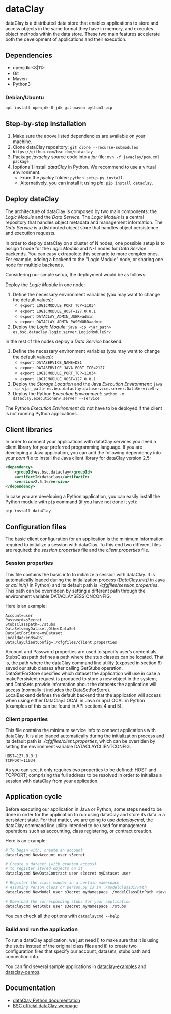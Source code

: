 # dataClay

dataClay is a distributed data store that enables applications to store and access objects in the same format they have in memory, and executes object methods within the data store. These two main features accelerate both the development of applications and their execution.

## Dependencies

- openjdk <8|11>
- Git
- Maven
- Python3

### Debian/Ubuntu

```bash
apt install openjdk-8-jdk git maven python3-pip
```

## Step-by-step installation

1. Make sure the above listed dependencies are available on your machine.
2. Clone dataClay repository: `git clone --recurse-submodules https://github.com/bsc-dom/dataclay`
3. Package *javaclay* source code into a *jar* file: `mvn -f javaclay/pom.xml package`
4. [optional] Install *dataClay* in Python. We recommend to use a virtual environment.
   - From the *pyclay* folder: `python setup.py install`.
   - Alternatively, you can install it using *pip*: `pip install dataclay`.

## Deploy dataClay

The architecture of dataClay is composed by two main components: the *Logic Module* and the *Data Service*. The *Logic Module* is a central repository that handles object metadata and management information. The *Data Service* is a distributed object store that handles object persistence and execution requests.

In order to deploy dataClay on a cluster of N nodes, one possible setup is to assign 1 node for the *Logic Module* and N-1 nodes for *Data Service* backends. You can easy extrapolete this scenario to more complex ones. For example, adding a backend to the "Logic Module" node, or sharing one node for multiple backends.

Considering our simple setup, the deployment would be as follows:

Deploy the *Logic Module* in one node:

1. Define the necessary environment variables (you may want to change the default values):
   - `export LOGICMODULE_PORT_TCP=11034`
   - `export LOGICMODULE_HOST=127.0.0.1`
   - `export DATACLAY_ADMIN_USER=admin`
   - `export DATACLAY_ADMIN_PASSWORD=admin`
   <!-- - export DATACLAY_HOME=. -->
   <!-- - `export STORAGE_METADATA_PATH=./dataclay/metadata` -->
   <!-- - `export STORAGE_PATH=./dataclay/storage` -->
2. Deploy the *Logic Module*: `java -cp <jar_path> es.bsc.dataclay.logic.server.LogicModuleSrv`

In the rest of the nodes deploy a *Data Service* backend:

1. Define the necessary environment variables (you may want to change the default values):
   - `export DATASERVICE_NAME=DS1`
   - `export DATASERVICE_JAVA_PORT_TCP=2127`
   - `export LOGICMODULE_PORT_TCP=11034`
   - `export LOGICMODULE_HOST=127.0.0.1`
   <!-- - export DATACLAY_HOME=. -->
   <!-- - `export STORAGE_METADATA_PATH=./dataclay/metadata` -->
   <!-- - `export STORAGE_PATH=./dataclay/storage` -->
   <!-- - export DEPLOY_PATH_SRC=. -->
   <!-- - export DEPLOY_PATH=. -->
2. Deploy the *Storage Location* and the Java *Execution Environment*: `java -cp <jar_path> es.bsc.dataclay.dataservice.server.DataServiceSrv`
3. Deploy the Python *Execution Environment*: `python -m dataclay.executionenv.server --service`

The Python *Execution Environment* do not have to be deployed if the client is not running Python applications.

## Client libraries

In order to connect your applications with dataClay services you need a client library for your preferred programming language. If you are developing a Java application, you can add the following dependency into your *pom* file to install the Java client library for dataClay version 2.5:

```xml
<dependency>
    <groupId>es.bsc.dataclay</groupId>
    <artifactId>dataclay</artifactId>
    <version>2.5.1</version>
</dependency>
```

In case you are developing a Python application, you can easily install the Python module with `pip` command (if you have not done it yet):

```bash
pip install dataClay
```

## Configuration files

The basic client configuration for an application is the minimum information required to initialize a session with dataClay. To  this end two different files are required: the *session.properties* file and the *client.properties* file.

### Session properties

This file contains the basic info to initialize a session with dataClay. It is automatically loaded during the initialization process (*DataClay.init()* in Java or *api.init()* in Python) and its default path is *./cfgfiles/session.properties*. This path can be overridden by setting a different path through the environment variable DATACLAYSESSIONCONFIG.

Here is an example:

```Properties
Account=user
Password=s3ecret
StubsClasspath=./stubs
DataSets=myDataset,OtherDataSet
DataSetForStore=myDataset
LocalBackends=DS1
DataClayClientConfig=./cfgfiles/client.properties
```

Account and Password properties are used to specify user’s credentials.  
StubsClasspath defines a path where the stub classes can be located. That is, the path where the dataClay command line utility (exposed in section 6) saved our stub classes after calling GetStubs operation.  
DataSetForStore specifies which dataset the application will use in case a makePersistent request is produced to store a new object in the system, and DataSets provide information about the datasets the application will access (normally it includes the DataSetForStore).  
LocalBackend defines the default backend that the application will access when using either DataClay.LOCAL in Java or api.LOCAL in Python (examples of this can be found in API sections 4 and 5).

### Client properties

This file contains the minimum service info to connect applications with dataClay. It is also loaded automatically during the initialization process and its default path is *./cfgfiles/client.properties*, which can be overriden by setting the environment variable DATACLAYCLIENTCONFIG.

```Properties
HOST=127.0.0.1
TCPPORT=11034
```

As you can see, it only requires two properties to be defined: HOST and TCPPORT; comprising the full address to be resolved in order to initialize a session with dataClay from your application.

## Application cycle

Before executing our application in Java or Python, some steps need to be done in order for the application to run using dataClay and store its data in a persistent state. For that matter, we are going to use *dataclaycmd*, the dataClay command line utility intended to be used for management operations such as accounting, class registering, or contract creation.

Here is an example:

```bash
# To begin with, create an account
dataclaycmd NewAccount user s3ecret

# Create a dataset (with granted access)
# to register stored objects on it
dataclaycmd NewDataContract user s3ecret myDataset user

# Register the class moddel in a certain namespace
# Assuming Person.class or person.py is in ./modelClassDirPath
dataclaycmd NewModel user s3ecret myNamespace ./modelClassDirPath <java | python>

# Download the corresponding stubs for your application
dataclaycmd GetStubs user s3ecret myNamespace ./stubs
```

You can check all the options with `dataclaycmd --help`

### Build and run the application

To run a dataClay application, we just need i) to make sure that it is using the stubs instead of
the original class files and ii) to create two configuration files that specify our account, datasets,
stubs path and connection info.

You can find several sample applications in [dataclay-examples](https://github.com/bsc-dom/dataclay-examples) and [dataclay-demos](https://github.com/bsc-dom/dataclay-demos).

<!-- ## Tracing -->

<!-- ## Federation -->

## Documentation

- [dataClay Python documentation](https://pyclay.readthedocs.io/en/latest/)
- [BSC official dataClay webpage](https://www.bsc.es/research-and-development/software-and-apps/software-list/dataclay/documentation)
